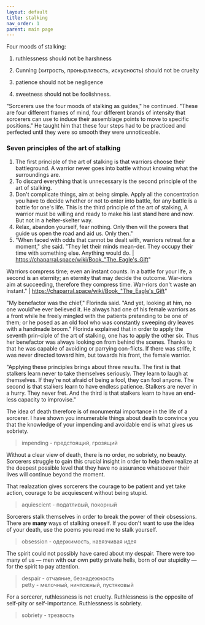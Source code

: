 ```yaml
---
layout: default  
title: stalking  
nav_order: 1  
parent: main page    
---  
```


Four moods of stalking:
1. ruthlessness should not be harshness
2. Cunning (хитрость, пронырливость, искусность)
should not be cruelty

3. patience should not be negligence
4. sweetness should not be foolishness.

"Sorcerers use the four moods of stalking as guides," he continued. "These are four different
frames of mind, four different brands of intensity that sorcerers can use to induce their
assemblage points to move to specific positions."
He taught him that these four steps had to be practiced and perfected until they were so smooth
they were unnoticeable. 








### Seven principles of the art of stalking
1. The first principle of the art of stalking is that warriors choose their battleground. A warrior never goes into battle without knowing what the surroundings are.
2. To discard everything that is unnecessary is the second principle of the art of stalking.
3. Don't complicate things, aim at being simple. Apply all the concentration you have to decide whether or not to enter into battle, for any battle is a battle for one's life. This is the third principle of the art of stalking, A warrior must be willing and ready to make his last stand here and now. But not in a helter-skelter way.
4. Relax, abandon yourself, fear nothing. Only then will the powers that guide us open the road and aid us. Only then."
5. "When faced with odds that cannot be dealt with, warriors retreat for a moment," she said. "They let their minds mean-der. They occupy their time with something else. Anything would do.
| https://chaparral.space/wiki/Book_"The_Eagle's_Gift"

Warriors compress time; even an instant counts. In a battle for your life, a second is an eternity; an eternity that may decide the outcome. War-riors aim at succeeding, therefore they compress time. War-riors don't waste an instant."
| https://chaparral.space/wiki/Book_"The_Eagle's_Gift"

"My benefactor was the chief," Florinda said. "And yet, looking at him, no one would've ever
believed it. He always had one of his female warriors as a front while he freely mingled with
the patients pretending to be one of them; or he posed as an old fool who was constantly
sweeping dry leaves with a handmade broom."
Florinda explained that in order to apply the seventh prin-ciple of the art of stalking, one has
to apply the other six. Thus her benefactor was always looking on from behind the scenes.
Thanks to that he was capable of avoiding or parrying con-flicts. If there was strife, it was
never directed toward him, but towards his front, the female warrior. 


"Applying these principles brings about three results. The first is that stalkers learn never to
take themselves seriously. They learn to laugh at themselves. If they're not afraid of being a
fool, they can fool anyone. The second is that stalkers learn to have endless patience. Stalkers
are never in a hurry. They never fret. And the third is that stalkers learn to have an end-less
capacity to improvise." 




















The idea of death therefore is of monumental importance in the life of a sorcerer. I have shown you innumerable things about death to convince you that the knowledge of your impending and avoidable end is what gives us sobriety.
> impending - предстоящий, грозящий

Without a clear view of death, there is no order, no sobriety, no beauty. Sorcerers struggle to gain this crucial insight in order to help them realize at the deepest possible level that they have no assurance whatsoever their lives will continue beyond the moment.

That realazation gives sorcerers the courage to be patient and yet take action, courage to be acquiescent without being stupid.
> aquiescient - податливый, покорный


Sorcerers stalk themselves in order to break the power of their obsessions. There are **many** ways of stalking oneself. If you don't want to use the idea of your death, use the poems you read me to stalk yourself.
> obsession - одержимость, навязчивая идея

The spirit could not possibly have cared about my despair. There were too many of us — men with our own petty private hells, born of our stupidity — for the spirit to pay attention.
>despair - отчаяние, безнадежность\
petty - мелочный, ничтожный, пустяковый

For a sorcerer, ruthlessness is not cruelty. Ruthlessness is the opposite of self-pity or self-importance. Ruthlessness is sobriety.
>sobriety - трезвость

